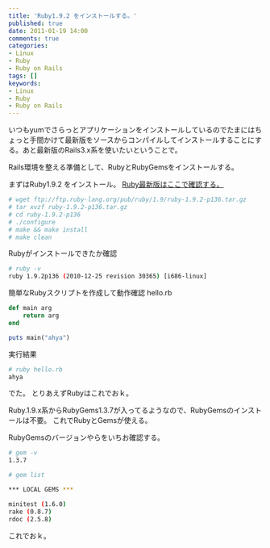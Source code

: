 ```yaml
---
title: 'Ruby1.9.2 をインストールする。'
published: true
date: 2011-01-19 14:00
comments: true
categories:
- Linux
- Ruby
- Ruby on Rails
tags: []
keywords:
- Linux
- Ruby
- Ruby on Rails
---
```

いつもyumでさらっとアプリケーションをインストールしているのでたまにはちょっと手間かけて最新版をソースからコンパイルしてインストールすることにする。あと最新版のRails3.x系を使いたいということで。

Rails環境を整える準備として、RubyとRubyGemsをインストールする。


まずはRuby1.9.2 をインストール。
[Ruby最新版はここで確認する。](http://www.ruby-lang.org/ja/downloads/ "Ruby最新版はここで確認する。")

```sh
# wget ftp://ftp.ruby-lang.org/pub/ruby/1.9/ruby-1.9.2-p136.tar.gz
# tar xvzf ruby-1.9.2-p136.tar.gz
# cd ruby-1.9.2-p136
# ./configure
# make && make install
# make clean
```

Rubyがインストールできたか確認
```sh
# ruby -v
ruby 1.9.2p136 (2010-12-25 revision 30365) [i686-linux]
```

簡単なRubyスクリプトを作成して動作確認
hello.rb
```ruby
def main arg
    return arg
end

puts main("ahya")
```

実行結果
```sh
# ruby hello.rb
ahya
```

でた。
とりあえずRubyはこれでおｋ。

Ruby.1.9.x系からRubyGems1.3.7が入ってるようなので、RubyGemsのインストールは不要。
これでRubyとGemsが使える。

RubyGemsのバージョンやらをいちお確認する。
```sh
# gem -v
1.3.7

# gem list

*** LOCAL GEMS ***

minitest (1.6.0)
rake (0.8.7)
rdoc (2.5.8)
```

これでおｋ。